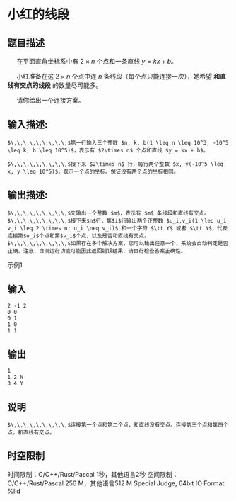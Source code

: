 # 小红的线段

## 题目描述

$\,\,\,\,\,\,\,\,\,$在平面直角坐标系中有 $2\times n$ 个点和一条直线 $y = kx + b$。 

$\,\,\,\,\,\,\,\,\,$小红准备在这 $2\times n$ 个点中连 $n$ 条线段（每个点只能连接一次），她希望 **和直线有交点的线段** 的数量尽可能多。 

$\,\,\,\,\,\,\,\,\,$请你给出一个连接方案。 

## 输入描述:
    
    
    $\,\,\,\,\,\,\,\,\,$第一行输入三个整数 $n, k, b(1 \leq n \leq 10^3; -10^5 \leq k, b \leq 10^5)$，表示有 $2\times n$ 个点和直线 $y = kx + b$。  
      
    $\,\,\,\,\,\,\,\,\,$接下来 $2\times n$ 行，每行两个整数 $x, y(-10^5 \leq x, y \leq 10^5)$，表示一个点的坐标。保证没有两个点的坐标相同。

## 输出描述:
    
    
    $\,\,\,\,\,\,\,\,\,$先输出一个整数 $m$，表示有 $m$ 条线段和直线有交点。  
    $\,\,\,\,\,\,\,\,\,$接下来$n$行，第$i$行输出两个正整数 $u_i,v_i(1 \leq u_i, v_i \leq 2 \times n; u_i \neq v_i)$ 和一个字符 $\tt Y$ 或者 $\tt N$，代表连接第$u_i$个点和第$v_i$个点，以及是否和直线有交点。  
    $\,\,\,\,\,\,\,\,\,$如果存在多个解决方案，您可以输出任意一个，系统会自动判定是否正确。注意，自测运行功能可能因此返回错误结果，请自行检查答案正确性。

示例1 

## 输入
    
    
    2 -1 2
    0 0
    0 1
    1 0
    1 1

## 输出
    
    
    1
    1 2 N
    3 4 Y

## 说明
    
    
    $\,\,\,\,\,\,\,\,\,$连接第一个点和第二个点，和直线没有交点。连接第三个点和第四个点，和直线有交点。
    
      
    


## 时空限制

时间限制：C/C++/Rust/Pascal 1秒，其他语言2秒
空间限制：C/C++/Rust/Pascal 256 M，其他语言512 M
Special Judge, 64bit IO Format: %lld